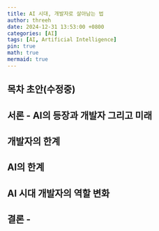 ```yaml
---
title: AI 시대, 개발자로 살아남는 법
author: threeh
date: 2024-12-31 13:53:00 +0800
categories: [AI]
tags: [AI, Artificial Intelligence]
pin: true
math: true
mermaid: true
---
```


## 목차 초안(수정중)

## 서론 - AI의 등장과 개발자 그리고 미래

## 개발자의 한계

## AI의 한계

## AI 시대 개발자의 역할 변화

## 결론 -
